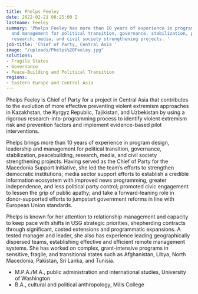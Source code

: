 ```yaml
---
title: Phelps Feeley
date: 2022-02-21 08:25:00 Z
lastname: Feeley
summary: 'Phelps Feeley has more than 10 years of experience in program design, leadership
  and management for political transition, governance, stabilization, peacebuilding,
  research, media, and civil society strengthening projects. '
job-title: 'Chief of Party, Central Asia '
image: "/uploads/Phelps%20Feeley.jpg"
solutions:
- Fragile States
- Governance
- Peace-Building and Political Transition
regions:
- Eastern Europe and Central Asia
---
```


Phelps Feeley is Chief of Party for a project in Central Asia that contributes to the evolution of more effective preventing violent extremism approaches in Kazakhstan, the Kyrgyz Republic, Tajikistan, and Uzbekistan by using a rigorous research-into-programming process to identify violent extremism risk and prevention factors and implement evidence-based pilot interventions. 

Phelps brings more than 10 years of experience in program design, leadership and management for political transition, governance, stabilization, peacebuilding, research, media, and civil society strengthening projects. Having served as the Chief of Party for the Macedonia Support Initiative, she led the team’s efforts to strengthen democratic institutions; media sector support efforts to establish a credible information ecosystem with improved news programming, greater independence, and less political party control; promoted civic engagement to lessen the grip of public apathy; and take a forward-leaning role in donor-supported efforts to jumpstart government reforms in line with European Union standards.

Phelps is known for her attention to relationship management and capacity to keep pace with shifts in USG strategic priorities, shepherding contracts through significant, costed extensions and programmatic expansions.  A tested manager and leader, she also has experience leading geographically dispersed teams, establishing effective and efficient remote management systems. She has worked on complex, grant-intensive programs in sensitive, fragile, and transitional states such as Afghanistan, Libya, North Macedonia, Pakistan, Sri Lanka, and Tunisia. 

* M.P.A./M.A., public administration and international studies, University of Washington
* B.A., cultural and political anthropology, Mills College